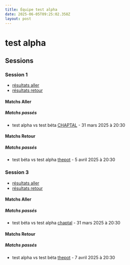```yaml
---
title: Équipe test alpha
date: 2025-06-05T09:25:02.358Z
layout: post
---
```


# test alpha

## Sessions

### Session 1
- [résultats aller ](/scores/session-1/groupe-1/aller/)
- [résultats retour](/scores/session-1/groupe-1/retour/)

#### Matchs Aller

##### Matchs passés

- test alpha vs test béta [CHAPTAL](/stades/CHAPTAL) - 31 mars 2025 à 20:30

#### Matchs Retour

##### Matchs passés

- test béta vs test alpha [thepot](/stades/thepot) - 5 avril 2025 à 20:30

### Session 3
- [résultats aller ](/scores/session-3/groupe-1/aller/)
- [résultats retour](/scores/session-3/groupe-1/retour/)

#### Matchs Aller

##### Matchs passés

- test béta vs test alpha [chaptal](/stades/chaptal) - 31 mars 2025 à 20:30

#### Matchs Retour

##### Matchs passés

- test alpha vs test béta [thepot](/stades/thepot) - 7 avril 2025 à 20:30

